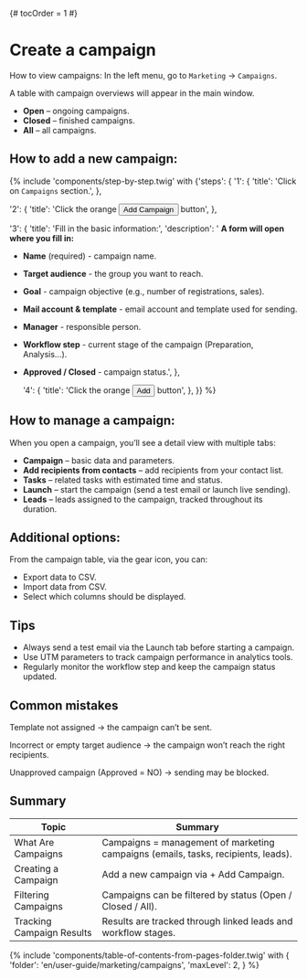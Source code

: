 {# tocOrder = 1 #}

# Create a campaign

How to view campaigns:
In the left menu, go to `Marketing` → `Campaigns`.

A table with campaign overviews will appear in the main window.

*  **Open** – ongoing campaigns.
*  **Closed** – finished campaigns.
*  **All** – all campaigns.


## How to add a new campaign:
{% include 'components/step-by-step.twig' with {'steps': {
  '1': {
    'title': 'Click on `Campaigns` section.',
  },

  '2': {
    'title': 'Click the orange <button class="btn btn-add"><span class="icon"><i class="fas fa-plus"></i><span class="text">Add Campaign</span></span></button> button',
  },

  '3': {
    'title': 'Fill in the basic information:',
    'description': '
**A form will open where you fill in:**
  * **Name** (required) - campaign name.
  * **Target audience** - the group you want to reach.
  * **Goal** - campaign objective (e.g., number of registrations, sales).
  * **Mail account & template** - email account and template used for sending.
  * **Manager** - responsible person.
  * **Workflow step** - current stage of the campaign (Preparation, Analysis…).
  * **Approved / Closed** - campaign status.',
  },

    '4': {
    'title': 'Click the orange <button class="btn btn-add"><span class="icon"><i class="fas fa-plus"></i><span class="text">Add</span></span></button> button',
  },
}} %}


## How to manage a campaign:
 When you open a campaign, you’ll see a detail view with multiple tabs:

*  **Campaign** – basic data and parameters.
*  **Add recipients from contacts** – add recipients from your contact list.
*  **Tasks** – related tasks with estimated time and status.
*  **Launch** – start the campaign (send a test email or launch live sending).
*  **Leads** – leads assigned to the campaign, tracked throughout its duration.


## Additional options:
 From the campaign table, via the gear icon, you can:

*  Export data to CSV.
*  Import data from CSV.
*  Select which columns should be displayed.


## Tips
*  Always send a test email via the Launch tab before starting a campaign.
*  Use UTM parameters to track campaign performance in analytics tools.
*  Regularly monitor the workflow step and keep the campaign status updated.


## Common mistakes
Template not assigned → the campaign can’t be sent.

Incorrect or empty target audience → the campaign won’t reach the right recipients.

Unapproved campaign (Approved = NO) → sending may be blocked.


## Summary
| Topic                     | Summary                                                                           |
|---------------------------|-----------------------------------------------------------------------------------|
| What Are Campaigns        | Campaigns = management of marketing campaigns (emails, tasks, recipients, leads). |
| Creating a Campaign       | Add a new campaign via + Add Campaign.                                            |
| Filtering Campaigns       | Campaigns can be filtered by status (Open / Closed / All).                        |
| Tracking Campaign Results | Results are tracked through linked leads and workflow stages.                     |


{% include 'components/table-of-contents-from-pages-folder.twig' with {
  'folder': 'en/user-guide/marketing/campaigns',
  'maxLevel': 2,
} %}